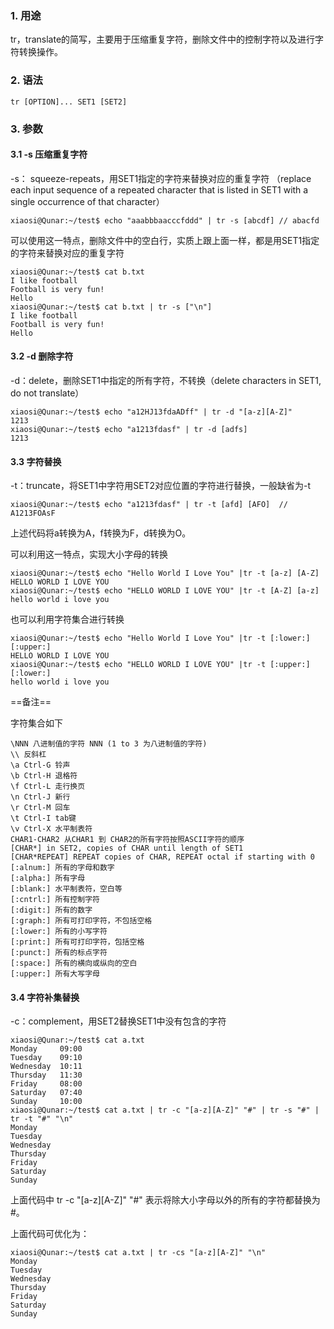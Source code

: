 ### 1. 用途

tr，translate的简写，主要用于压缩重复字符，删除文件中的控制字符以及进行字符转换操作。

### 2. 语法
```
tr [OPTION]... SET1 [SET2]
```
### 3. 参数

#### 3.1 -s 压缩重复字符

-s： squeeze-repeats，用SET1指定的字符来替换对应的重复字符 （replace each input sequence of  a  repeated  character  that  is listed in SET1 with a single occurrence of that character）
```
xiaosi@Qunar:~/test$ echo "aaabbbaacccfddd" | tr -s [abcdf] // abacfd
```
可以使用这一特点，删除文件中的空白行，实质上跟上面一样，都是用SET1指定的字符来替换对应的重复字符

```
xiaosi@Qunar:~/test$ cat b.txt
I like football
Football is very fun!
Hello
xiaosi@Qunar:~/test$ cat b.txt | tr -s ["\n"]
I like football
Football is very fun!
Hello
```
#### 3.2 -d 删除字符

-d：delete，删除SET1中指定的所有字符，不转换（delete characters in SET1, do not translate）
```
xiaosi@Qunar:~/test$ echo "a12HJ13fdaADff" | tr -d "[a-z][A-Z]"
1213
xiaosi@Qunar:~/test$ echo "a1213fdasf" | tr -d [adfs]
1213
```
#### 3.3 字符替换

-t：truncate，将SET1中字符用SET2对应位置的字符进行替换，一般缺省为-t
```
xiaosi@Qunar:~/test$ echo "a1213fdasf" | tr -t [afd] [AFO]  // A1213FOAsF
```
上述代码将a转换为A，f转换为F，d转换为O。

可以利用这一特点，实现大小字母的转换
```
xiaosi@Qunar:~/test$ echo "Hello World I Love You" |tr -t [a-z] [A-Z]
HELLO WORLD I LOVE YOU
xiaosi@Qunar:~/test$ echo "HELLO WORLD I LOVE YOU" |tr -t [A-Z] [a-z]
hello world i love you
```
也可以利用字符集合进行转换
```
xiaosi@Qunar:~/test$ echo "Hello World I Love You" |tr -t [:lower:] [:upper:]
HELLO WORLD I LOVE YOU
xiaosi@Qunar:~/test$ echo "HELLO WORLD I LOVE YOU" |tr -t [:upper:] [:lower:]
hello world i love you
```

==备注==

字符集合如下
```
\NNN 八进制值的字符 NNN (1 to 3 为八进制值的字符)
\\ 反斜杠
\a Ctrl-G 铃声
\b Ctrl-H 退格符
\f Ctrl-L 走行换页
\n Ctrl-J 新行
\r Ctrl-M 回车
\t Ctrl-I tab键
\v Ctrl-X 水平制表符
CHAR1-CHAR2 从CHAR1 到 CHAR2的所有字符按照ASCII字符的顺序
[CHAR*] in SET2, copies of CHAR until length of SET1
[CHAR*REPEAT] REPEAT copies of CHAR, REPEAT octal if starting with 0
[:alnum:] 所有的字母和数字
[:alpha:] 所有字母
[:blank:] 水平制表符，空白等
[:cntrl:] 所有控制字符
[:digit:] 所有的数字
[:graph:] 所有可打印字符，不包括空格
[:lower:] 所有的小写字符
[:print:] 所有可打印字符，包括空格
[:punct:] 所有的标点字符
[:space:] 所有的横向或纵向的空白
[:upper:] 所有大写字母
```
#### 3.4 字符补集替换

-c：complement，用SET2替换SET1中没有包含的字符
```
xiaosi@Qunar:~/test$ cat a.txt
Monday     09:00
Tuesday    09:10
Wednesday  10:11
Thursday   11:30
Friday     08:00
Saturday   07:40
Sunday     10:00
xiaosi@Qunar:~/test$ cat a.txt | tr -c "[a-z][A-Z]" "#" | tr -s "#" | tr -t "#" "\n"
Monday
Tuesday
Wednesday
Thursday
Friday
Saturday
Sunday
```
上面代码中 tr -c "[a-z][A-Z]" "#" 表示将除大小字母以外的所有的字符都替换为#。

上面代码可优化为：
```
xiaosi@Qunar:~/test$ cat a.txt | tr -cs "[a-z][A-Z]" "\n"
Monday
Tuesday
Wednesday
Thursday
Friday
Saturday
Sunday
```














